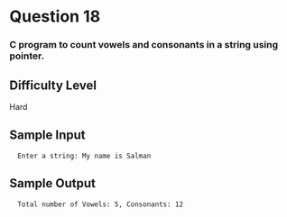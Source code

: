# Question 18

### C program to count vowels and consonants in a string using pointer.

## Difficulty Level

Hard

## Sample Input

      Enter a string: My name is Salman

## Sample Output

      Total number of Vowels: 5, Consonants: 12
